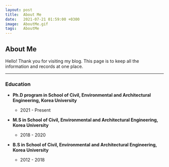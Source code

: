 ```yaml
---
layout: post
title:  About Me
date:   2021-07-21 01:59:00 +0300
image:  AboutMe.gif
tags:   AboutMe
---
```


## About Me

Hello! Thank you for visiting my blog.
This page is to keep all the information and records at one place.

---
### Education

- **Ph.D program in School of Civil, Environmental and Architectural Engineering, Korea University**
    - 2021 - Present<br>

- **M.S in School of Civil, Environmental and Architectural Engineering, Korea University**
    - 2018 - 2020<br>

- **B.S in School of Civil, Environmental and Architectural Engineering, Korea University**
    - 2012 - 2018
